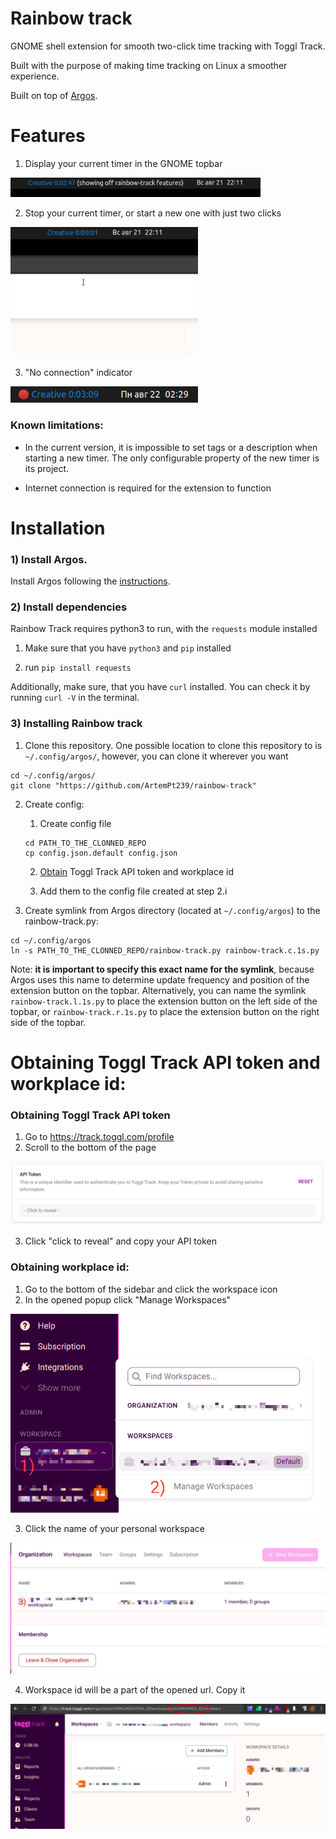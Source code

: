 # Rainbow track
GNOME shell extension for smooth two-click time tracking with Toggl Track.

Built with the purpose of making time tracking on Linux a smoother experience.

Built on top of [Argos](https://github.com/p-e-w/argos).

# Features

1) Display your current timer in the GNOME topbar

<img src="img/timer.gif" width="400"/>

2) Stop your current timer, or start a new one with just two clicks

<img src="img/stop_start_timer.gif" width="300"/>

3) "No connection" indicator

<img src="img/offline_indicator.png" width="300"/>

### Known limitations:

- In the current version, it is impossible to set tags or a description when starting a new timer. The only configurable 
property of the new timer is its project.

- Internet connection is required for the extension to function

# Installation

### 1) Install Argos.
Install Argos following the [instructions](https://github.com/p-e-w/argos#installation).

### 2) Install dependencies

Rainbow Track requires python3 to run, with the `requests` module installed

1) Make sure that you have `python3` and `pip` installed

2) run `pip install requests`

Additionally, make sure, that you have `curl` installed.
You can check it by running `curl -V` in the terminal.


### 3) Installing Rainbow track

1) Clone this repository. One possible location to clone this repository to is `~/.config/argos/`, however, you can clone it wherever you want

```
cd ~/.config/argos/
git clone "https://github.com/ArtemPt239/rainbow-track"
```

2) Create config:
   1) Create config file
   ```
   cd PATH_TO_THE_CLONNED_REPO
   cp config.json.default config.json
   ```
   2) [Obtain](#Obtaining-Toggl-Track-API-token-and-workplace-id) Toggl Track API token and workplace id
   
   3) Add them to the config file created at step 2.i

3) Create symlink from Argos directory (located at `~/.config/argos`) to the rainbow-track.py:
```
cd ~/.config/argos
ln -s PATH_TO_THE_CLONNED_REPO/rainbow-track.py rainbow-track.c.1s.py
```
Note: **it is important to specify this exact name for the symlink**, because Argos uses this name to determine update 
frequency and position of the extension button on the topbar.
Alternatively, you can name the symlink `rainbow-track.l.1s.py` to place the extension button on the left side of the 
topbar, or `rainbow-track.r.1s.py` to place the extension button on the right side of the topbar.

# Obtaining Toggl Track API token and workplace id:

### Obtaining Toggl Track API token

1) Go to https://track.toggl.com/profile
2) Scroll to the bottom of the page

![](img/api_token.png)

3) Click "click to reveal" and copy your API token

### Obtaining workplace id:

1) Go to the bottom of the sidebar and click the workspace icon
2) In the opened popup click "Manage Workspaces"

![](img/workplace_id_1-2.png)

3) Click the name of your personal workspace

![](img/workplace_id_3.png)

4) Workspace id will be a part of the opened url. Copy it

![](img/workplace_id_4.png)


